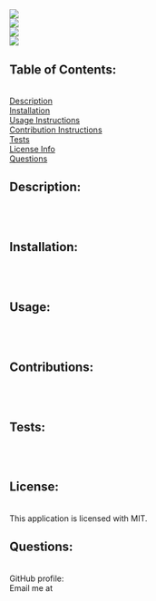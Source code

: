 <h1></h1><br>
      <img src="https://img.shields.io/badge/License-Apache%202.0-yellowgreen"><br>
      <img src="https://img.shields.io/badge/License-MIT-yellow"><br>
      <img src="https://img.shields.io/badge/License-IPL%201.0-blue"><br>
      <img src="https://img.shields.io/badge/License-BSD%203--Clause-orange"><br>
      <h2>Table of Contents:</h2><br>
      <a href="#description">Description</a><br>
      <a href="#installation">Installation</a><br>
      <a href="#usage">Usage Instructions</a><br>
      <a href="#contribute">Contribution Instructions</a><br>
      <a href="#tests">Tests</a><br>
      <a href="#license">License Info</a><br>
      <a href="#questions">Questions</a><br>
      <h2>Description:</h2><br>
      <br>
      <h2>Installation:</h2><br>
      <br>
      <h2>Usage:</h2><br>
      <br>
      <h2>Contributions:</h2><br>
      <br>
      <h2>Tests:</h2><br>
      <br>
      <h2>License:</h2><br>
      This application is licensed with MIT.<br>
      <h2>Questions:</h2><br>
      GitHub profile: <a href="https://github.com/"></a><br>
      Email me at <br>
      